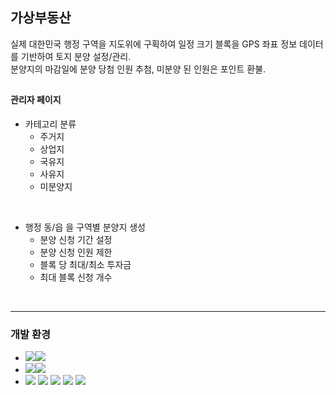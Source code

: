 ## 가상부동산
실제 대한민국 행정 구역을 지도위에 구획하여 일정 크기 블록을 GPS 좌표 정보 데이터를 기반하여 토지 분양 설정/관리. <br />
분양지의 마감일에 분양 당첨 인원 추첨, 미분양 된 인원은 포인트 환불.
## 
   #### 관리자 페이지
   * 카테고리 분류
     * 주거지
     * 상업지
     * 국유지
     * 사유지
     * 미분양지
     
   <br />

   * 행정 동/읍 을 구역별 분양지 생성
     * 분양 신청 기간 설정
     * 분양 신청 인원 제한
     * 블록 당 최대/최소 투자금
     * 최대 블록 신청 개수
   
   <br />

***
   ### 개발 환경
   * ![](https://img.shields.io/badge/java-%23ED8B00?style=for-the-badge&logo=openjdk&logoColor=white)![](https://img.shields.io/badge/17-grey?style=for-the-badge)
   * ![](https://img.shields.io/badge/Springboot-6DB33F?style=for-the-badge&logo=Springboot&logoColor=white)![](https://img.shields.io/badge/3.2.1-grey?style=for-the-badge)
   * ![](https://img.shields.io/badge/Spring_Security-6DB33F?style=for-the-badge&logo=Springboot&logoColor=white)
     ![](https://img.shields.io/badge/Swagger-44cc11?style=for-the-badge&logo=swagger&logoColor=white)
     ![](https://img.shields.io/badge/Debian-A81D33?style=for-the-badge&logo=debian&logoColor=white)
     ![](https://img.shields.io/badge/docker-2496ED?style=for-the-badge&logo=docker&logoColor=white)
     ![](https://img.shields.io/badge/MySQL-4479A1?style=for-the-badge&logo=mysql&logoColor=white)

     
<br></br>
   